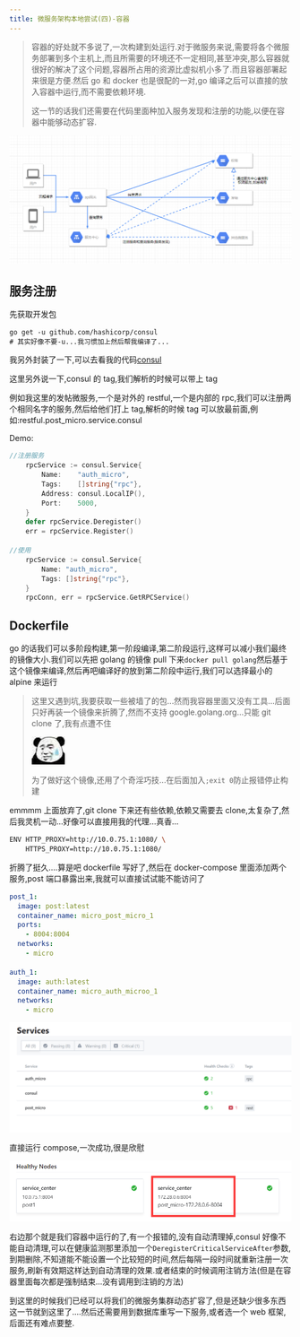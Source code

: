```yaml
---
title: 微服务架构本地尝试(四)-容器
---
```


> 容器的好处就不多说了,一次构建到处运行.对于微服务来说,需要将各个微服务部署到多个主机上,而且所需要的环境还不一定相同,甚至冲突,那么容器就很好的解决了这个问题,容器所占用的资源比虚拟机小多了.而且容器部署起来很是方便.然后 go 和 docker 也是很配的一对,go 编译之后可以直接的放入容器中运行,而不需要依赖环境.
>
> 这一节的话我们还需要在代码里面种加入服务发现和注册的功能,以便在容器中能够动态扩容.

![](img/04-%E5%AE%B9%E5%99%A8.assets/4_1.png)

## 服务注册

先获取开发包

```shell
go get -u github.com/hashicorp/consul
# 其实好像不要-u...我习惯加上然后帮我编译了...
```

我另外封装了一下,可以去看我的代码[consul](https://github.com/CodFrm/learnMicroService/blob/master/common/consul.go)

这里另外说一下,consul 的 tag,我们解析的时候可以带上 tag

例如我这里的发帖微服务,一个是对外的 restful,一个是内部的 rpc,我们可以注册两个相同名字的服务,然后给他们打上 tag,解析的时候 tag 可以放最前面,例如:restful.post_micro.service.consul

Demo:

```go
//注册服务
	rpcService := consul.Service{
		Name:    "auth_micro",
		Tags:    []string{"rpc"},
		Address: consul.LocalIP(),
		Port:    5000,
	}
	defer rpcService.Deregister()
    err = rpcService.Register()

//使用
	rpcService := consul.Service{
		Name: "auth_micro",
		Tags: []string{"rpc"},
	}
	rpcConn, err = rpcService.GetRPCService()
```

## Dockerfile

go 的话我们可以多阶段构建,第一阶段编译,第二阶段运行,这样可以减小我们最终的镜像大小.我们可以先把 golang 的镜像 pull 下来`docker pull golang`然后基于这个镜像来编译,然后再吧编译好的放到第二阶段中运行,我们可以选择最小的 alpine 来运行

> 这里又遇到坑,我要获取一些被墙了的包...然而我容器里面又没有工具...后面只好再装一个镜像来折腾了,然而不支持 google.golang.org...只能 git clone 了,我有点遭不住
>
> ![](img/04-%E5%AE%B9%E5%99%A8.assets/bqb_2.jpg)
>
> 为了做好这个镜像,还用了个奇淫巧技...在后面加入`;exit 0`防止报错停止构建

emmmm 上面放弃了,git clone 下来还有些依赖,依赖又需要去 clone,太复杂了,然后我灵机一动...好像可以直接用我的代理...真香...

```sh
ENV HTTP_PROXY=http://10.0.75.1:1080/ \
    HTTPS_PROXY=http://10.0.75.1:1080/
```

折腾了挺久....算是吧 dockerfile 写好了,然后在 docker-compose 里面添加两个服务,post 端口暴露出来,我就可以直接试试能不能访问了

```yaml
post_1:
  image: post:latest
  container_name: micro_post_micro_1
  ports:
    - 8004:8004
  networks:
    - micro

auth_1:
  image: auth:latest
  container_name: micro_auth_microo_1
  networks:
    - micro
```

![](img/04-%E5%AE%B9%E5%99%A8.assets/4_2.png)

直接运行 compose,一次成功,很是欣慰

![](img/04-%E5%AE%B9%E5%99%A8.assets/4_3.png)

右边那个就是我们容器中运行的了,有一个报错的,没有自动清理掉,consul 好像不能自动清理,可以在健康监测那里添加一个`DeregisterCriticalServiceAfter`参数,到期删除,不知道能不能设置一个比较短的时间,然后每隔一段时间就重新注册一次服务,刷新有效期这样达到自动清理的效果.或者结束的时候调用注销方法(但是在容器里面每次都是强制结束...没有调用到注销的方法)

到这里的时候我们已经可以将我们的微服务集群动态扩容了,但是还缺少很多东西这一节就到这里了....然后还需要用到数据库重写一下服务,或者选一个 web 框架,后面还有难点要整.
